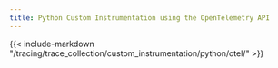 ```yaml
---
title: Python Custom Instrumentation using the OpenTelemetry API
---
```


{{< include-markdown "/tracing/trace_collection/custom_instrumentation/python/otel/" >}}